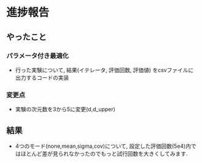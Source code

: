 # 進捗報告

## やったこと
### パラメータ付き最適化
- 行った実験について, 結果(イテレータ, 評価回数, 評価値) をcsvファイルに出力するコードの実装

### 変更点
- 実験の次元数を3から5に変更(d,d_upper)

## 結果
- 4つのモード(none,mean,sigma,cov)について, 設定した評価回数(5e4)内ではほとんど差が見られなかったのでもっと試行回数を大きくしてみます.

